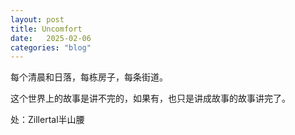 ```yaml
---
layout: post
title: Uncomfort
date:   2025-02-06
categories: "blog"
---
```


每个清晨和日落，每栋房子，每条街道。

这个世界上的故事是讲不完的，如果有，也只是讲成故事的故事讲完了。

处：Zillertal半山腰



